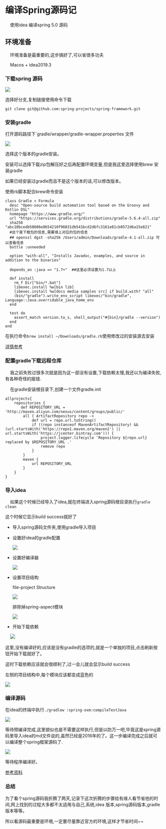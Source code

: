 # 编译Spring源码记

    使用idea 编译spring 5.0 源码



## 环境准备

    环境准备是最重要的,这步搞好了,可以省很多功夫

    Macos + idea2019.3

### 下载spring 源码

![](/Users/persevere_y/Documents/my_notebook/images/2020-03-31-13-17-31-image.png)

选择好分支,复制链接使用命令下载

`git clone git@github.com:spring-projects/spring-framework.git`

### 安装gradle

 打开源码路径下`gradle/wrapper/gradle-wrapper.properties  文件

![](/Users/persevere_y/Documents/my_notebook/images/2020-03-31-13-22-18-image.png)

选择这个版本的gradle安装。

安装可以选择下载zip包解压好之后再配置环境变量,但是我这里选择使用brew 安装gradle

如果已经安装过gradle而且不是这个版本的话,可以修改版本。

 使用rb脚本配合brew命令安装

```shell
class Gradle < Formula
  desc "Open-source build automation tool based on the Groovy and Kotlin DSL"
  homepage "https://www.gradle.org/"
  url "https://services.gradle.org/distributions/gradle-5.6.4-all.zip"
  sha256 "abc10bcedb58806e8654210f96031db541bcd2d6fc3161e81cb0572d6a15e821"
  #这个是下载包的信息,需要填上对应的包的信息
  ## openssl dgst -sha256 /Users/admin/Downloads/gradle-4.1-all.zip 可以查看信息
  bottle :unneeded

  option "with-all", "Installs Javadoc, examples, and source in addition to the binaries"

  depends_on :java => "1.7+"  ##这里必须设置为1.7以上

  def install
    rm_f Dir["bin/*.bat"]
    libexec.install %w[bin lib]
    libexec.install %w[docs media samples src] if build.with? "all"
    (bin/"gradle").write_env_script libexec/"bin/gradle", Language::Java.overridable_java_home_env
  end

  test do
    assert_match version.to_s, shell_output("#{bin}/gradle --version")
  end
end
```

在执行命令`brew install ~/Downloads/gradle.rb`使用修改过的安装源去安装

[详情参考](https://www.jianshu.com/p/a537d9a4034f)



### 配置gradle下载远程仓库

    我之前失败过很多次就是因为这一部没有设置,下载依赖太慢,我还以为编译失败,有各种奇怪的报错.

    在gradle安装根目录下,创建一个文件gradle.init

```shell
allprojects{
    repositories {
       def REPOSITORY_URL = 'http://maven.aliyun.com/nexus/content/groups/public/'
        all { ArtifactRepository repo ->
            def url = repo.url.toString()
            if ((repo instanceof MavenArtifactRepository) && (url.startsWith('https://repo1.maven.org/maven2') || url.startsWith('https://jcenter.bintray.com'))) {
                project.logger.lifecycle 'Repository ${repo.url} replaced by $REPOSITORY_URL .'
                remove repo
            }
        }
        maven {
            url REPOSITORY_URL
        }
    }
}
```



### 导入idea

    如果这个时候已经导入了idea,就在终端进入spring源码根目录执行`gradle clean`

这个时候它显示build success就好了

* 导入spring源码文件夹,使用gradle导入项目

* 设置好idea的gradle配置
  
  ![](/Users/persevere_y/Documents/my_notebook/images/2020-03-31-13-40-54-image.png)

* 设置好编译器
  
  ![](/Users/persevere_y/Documents/my_notebook/images/2020-03-31-13-43-54-image.png)

* 设置项目结构
  
  file-project Structure
  
  ![](/Users/persevere_y/Documents/my_notebook/images/2020-03-31-13-45-48-image.png)
  
  排除掉spring-aspect模块
  
  ![](/Users/persevere_y/Documents/my_notebook/images/2020-03-31-13-46-31-image.png)

* 开始下载依赖

    ![](/Users/persevere_y/Documents/my_notebook/images/2020-03-31-13-47-44-image.png)

这里,没有编译好的,应该是没有gradle的选项的,就是一个单独的项目,点击刷新按钮开始下载就好了。

这时下载依赖应该就会很顺利了,过一会儿就会显示build success

左侧的项目结构中,每个模块应该都变成蓝色的

![](/Users/persevere_y/Documents/my_notebook/images/2020-03-31-13-51-52-image.png)



### 编译源码

在idea的终端中执行`./gradlew :spring-oxm:compileTestJava`

![](/Users/persevere_y/Documents/my_notebook/images/2020-03-31-13-53-13-image.png)

等待预编译完成,这里貌似也是不需要这样执行,但是以防万一吧,毕竟这是spring源码里导入idea的md文件说的,虽然已经是2016年的了。这一步编译完成之后就可以编译整个spring框架源码了.

![](/Users/persevere_y/Documents/my_notebook/images/2020-03-31-14-01-34-image.png)

等待程序编译好。

[参考资料](https://blog.csdn.net/Dcwjh/article/details/104471560?depth_1-utm_source=distribute.pc_relevant.none-task&utm_source=distribute.pc_relevant.none-task)



### 总结

为了看个spring源码我折腾了两天,记录下这次折腾的步骤给有缘人看节省他的时间,网上找到的过程大多都不太适用与自己,系统,idea 版本,spring源码版本,gradle版本等等。

所以看源码最重要是环境,一定要尽量靠近官方的环境,这样才节省时间~~
